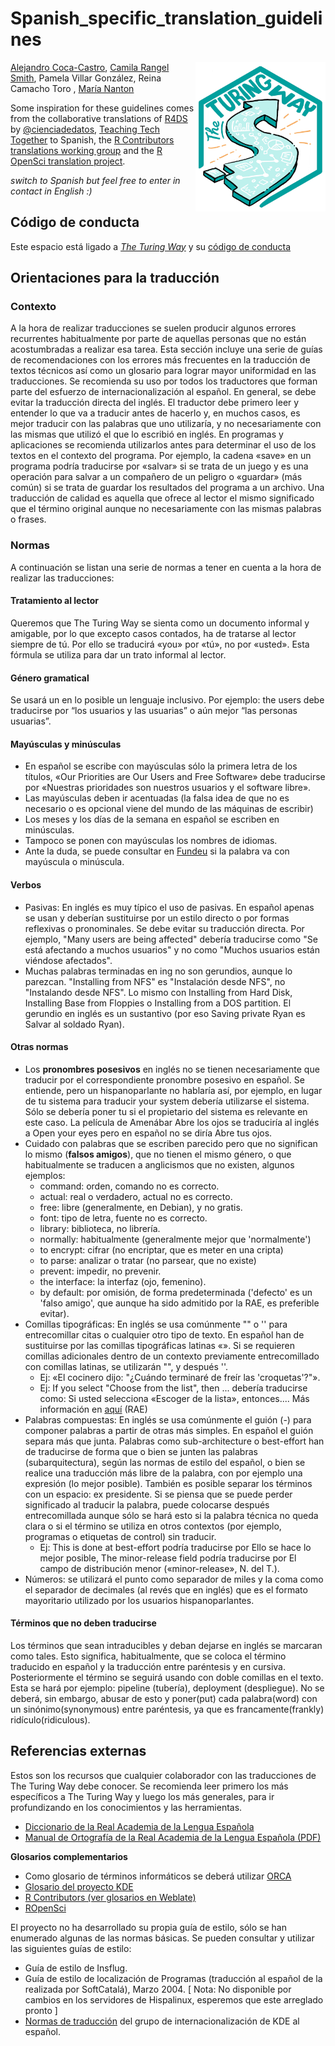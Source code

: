 # Spanish_specific_translation_guidelines

<img src='https://github.com/alan-turing-institute/the-turing-way/blob/main/book/website/figures/logo/logo.png?raw=true' align="right" height="239" /> 

[Alejandro Coca-Castro](https://github.com/acocac), [Camila Rangel Smith](https://github.com/crangelsmith), Pamela Villar González, Reina Camacho Toro
, [María Nanton](https://github.com/mcnanton)


Some inspiration for these guidelines comes from the collaborative translations of [R4DS](https://github.com/cienciadedatos/documentacion-traduccion-r4ds) by [@cienciadedatos](https://github.com/cienciadedatos), [Teaching Tech Together](https://github.com/gvwilson/teachtogether.tech/blob/master/es/README.md) to Spanish, the [R Contributors translations working group](https://contributor.r-project.org/translations/) and the [R OpenSci translation project](https://translationguide.ropensci.org/).

*switch to Spanish but feel free to enter in contact in English :)* 

## Código de conducta

Este espacio está ligado a [*The Turing Way*](https://the-turing-way.netlify.app/welcome.html) y su [código de conducta](https://the-turing-way.netlify.app/community-handbook/coc.html) 

## Orientaciones para la traducción

### Contexto

A la hora de realizar traducciones se suelen producir algunos errores recurrentes habitualmente por parte de aquellas personas que no están acostumbradas a realizar esa tarea. 
Esta sección incluye una serie de guías de recomendaciones con los errores más frecuentes en la traducción de textos técnicos así como un glosario para lograr mayor uniformidad en las traducciones. 
Se recomienda su uso por todos los traductores que forman parte del esfuerzo de internacionalización al español.
En general, se debe evitar la traducción directa del inglés. 
El traductor debe primero leer y entender lo que va a traducir antes de hacerlo y, en muchos casos, es mejor traducir con las palabras que uno utilizaría, y no necesariamente con las mismas que utilizó el que lo escribió en inglés. 
En programas y aplicaciones se recomienda utilizarlos antes para determinar el uso de los textos en el contexto del programa. 
Por ejemplo, la cadena «save» en un programa podría traducirse por «salvar» si se trata de un juego y es una operación para salvar a un compañero de un peligro o «guardar» (más común) si se trata de guardar los resultados del programa a un archivo. 
Una traducción de calidad es aquella que ofrece al lector el mismo significado que el término original aunque no necesariamente con las mismas palabras o frases.

### Normas

A continuación se listan una serie de normas a tener en cuenta a la hora de realizar las traducciones:

#### Tratamiento al lector

Queremos que The Turing Way se sienta como un documento informal y amigable, por lo que excepto casos contados, ha de tratarse al lector siempre de tú. 
Por ello se traducirá «you» por «tú», no por «usted». 
Esta fórmula se utiliza para dar un trato informal al lector.

#### Género gramatical

Se usará un en lo posible un lenguaje inclusivo. 
Por ejemplo: the users debe traducirse por “los usuarios y las usuarias” o aún  mejor “las personas usuarias”.

#### Mayúsculas y minúsculas

* En español se escribe con mayúsculas sólo la primera letra de los títulos, «Our Priorities are Our Users and Free Software» debe traducirse por «Nuestras prioridades son nuestros usuarios y el software libre».
* Las mayúsculas deben ir acentuadas (la falsa idea de que no es necesario o es opcional viene del mundo de las máquinas de escribir)
* Los meses y los días de la semana en español se escriben en minúsculas.
* Tampoco se ponen con mayúsculas los nombres de idiomas.
* Ante la duda, se puede consultar en [Fundeu](https://www.fundeu.es/dudas/tipo-de-duda/mayusculas-y-minusculas/) si la palabra va con mayúscula o minúscula.

#### Verbos

* Pasivas: En inglés es muy típico el uso de pasivas. 
En español apenas se usan y deberían sustituirse por un estilo directo o por formas reflexivas o pronominales. 
Se debe evitar su traducción directa.
Por ejemplo, "Many users are being affected" debería traducirse como "Se está afectando a muchos usuarios" y no como "Muchos usuarios están viéndose afectados".
* Muchas palabras terminadas en ing no son gerundios, aunque lo parezcan. "Installing from NFS" es "Instalación desde NFS", no "Instalando desde NFS". 
Lo mismo con Installing from Hard Disk, Installing Base from Floppies o Installing from a DOS partition. 
El gerundio en inglés es un sustantivo (por eso Saving private Ryan es Salvar al soldado Ryan).

#### Otras normas
* Los **pronombres posesivos** en inglés no se tienen necesariamente que traducir por el correspondiente pronombre posesivo en español. 
Se entiende, pero un hispanoparlante no hablaría así, por ejemplo, en lugar de tu sistema para traducir your system debería utilizarse el sistema. 
Sólo se debería poner tu si el propietario del sistema es relevante en este caso. La película de Amenábar Abre los ojos se traduciría al inglés a Open your eyes pero en español no se diría Abre tus ojos.
* Cuidado con palabras que se escriben parecido pero que no significan lo mismo (**falsos amigos**), que no tienen el mismo género, o que habitualmente se traducen a anglicismos que no existen, algunos ejemplos:
  - command: orden, comando no es correcto.
  - actual: real o verdadero, actual no es correcto.
  - free: libre (generalmente, en Debian), y no gratis.
  - font: tipo de letra, fuente no es correcto.
  - library: biblioteca, no librería.
  - normally: habitualmente (generalmente mejor que 'normalmente')
  - to encrypt: cifrar (no encriptar, que es meter en una cripta)
  - to parse: analizar o tratar (no parsear, que no existe)
  - prevent: impedir, no prevenir.
  - the interface: la interfaz (ojo, femenino).
  - by default: por omisión, de forma predeterminada ('defecto' es un 'falso amigo', que aunque ha sido admitido por la RAE, es preferible evitar).
* Comillas tipográficas: En inglés se usa comúnmente "" o '' para entrecomillar citas o cualquier otro tipo de texto. 
En español han de sustituirse por las comillas tipográficas latinas «». 
Si se requieren comillas adicionales dentro de un contexto previamente entrecomillado con comillas latinas, se utilizarán "", y después ''. 
  - Ej: «El cocinero dijo: "¿Cuándo terminaré de freír las 'croquetas'?"». 
  - Ej: If you select "Choose from the list", then ... debería traducirse como: Si usted selecciona «Escoger de la lista», entonces.... Más información en [aquí](https://www.rae.es/dpd/comillas) (RAE)
* Palabras compuestas: 
En inglés se usa comúnmente el guión (-) para componer palabras a partir de otras más simples. 
En español el guión separa más que junta. Palabras como sub-architecture o best-effort han de traducirse de forma que o bien se junten las palabras (subarquitectura), según las normas de estilo del español, o bien se realice una traducción más libre de la palabra, con por ejemplo una expresión (lo mejor posible). 
También es posible separar los términos con un espacio: ex presidente. 
Si se piensa que se puede perder significado al traducir la palabra, puede colocarse después entrecomillada aunque sólo se hará esto si la palabra técnica no queda clara o si el término se utiliza en otros contextos (por ejemplo, programas o etiquetas de control) sin traducir. 
  - Ej: This is done at best-effort podría traducirse por Ello se hace lo mejor posible, The minor-release field podría traducirse por El campo de distribución menor («minor-release», N. del T.).
* Números: se utilizará el punto como separador de miles y la coma como el separador de decimales (al revés que en inglés) que es el formato mayoritario utilizado por los usuarios hispanoparlantes.

#### Términos que no deben traducirse

Los términos que sean intraducibles y deban dejarse en inglés se marcaran como tales. 
Esto significa, habitualmente, que se coloca el término  traducido en español y la traducción entre paréntesis y en cursiva. 
Posteriormente el término se seguirá usando con doble comillas en el texto. Esta se hará por ejemplo: pipeline (tubería), deployment (despliegue). 
No se deberá, sin embargo, abusar de esto y poner(put) cada palabra(word) con un sinónimo(synonymous) entre paréntesis, ya que es francamente(frankly) ridículo(ridiculous).

## Referencias externas

Estos son los recursos que cualquier colaborador con las traducciones de The Turing Way debe conocer. Se recomienda leer primero los más específicos a The Turing Way y luego los más generales, para ir profundizando en los conocimientos y las herramientas.
* [Diccionario de la Real Academia de la Lengua Española](https://dle.rae.es/)
* [Manual de Ortografía de la Real Academia de la Lengua Española (PDF)](https://www.rae.es/sites/default/files/1ortografia_espanola_2010.pdf)

**Glosarios complementarios**

* Como glosario de términos informáticos se deberá utilizar [ORCA](http://es.tldp.org/htmls/orca.html)
* [Glosario del proyecto KDE](http://es.l10n.kde.org/glosario.php) 
* [R Contributors (ver glosarios en Weblate)](https://contributor.r-project.org/translations/)
* [ROpenSci](https://github.com/ropensci-review-tools/glossary)

El proyecto no ha desarrollado su propia guía de estilo, sólo se han enumerado algunas de las normas básicas. Se pueden consultar y utilizar las siguientes guías de estilo:
* Guía de estilo de Insflug.
* Guía de estilo de localización de Programas (traducción al español de la realizada por SoftCatalá), Marzo 2004. [ Nota: No disponible por cambios en los servidores de Hispalinux, esperemos que este arreglado pronto ]
* [Normas de traducción](https://es.l10n.kde.org/normas_generales.php) del grupo de internacionalización de KDE al español.
